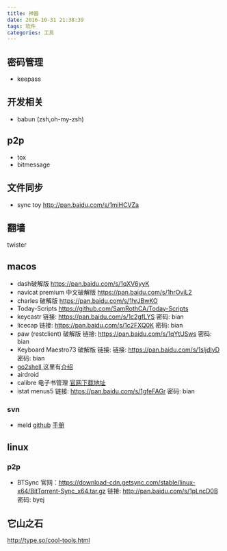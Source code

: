 ```yaml
---
title: 神器
date: 2016-10-31 21:38:39
tags: 软件
categories: 工具
---
```


## 密码管理

- keepass

## 开发相关

- babun (zsh,oh-my-zsh)

## p2p

- tox
- bitmessage

## 文件同步
- sync toy http://pan.baidu.com/s/1miHCVZa

## 翻墙

twister


## macos

- dash破解版 https://pan.baidu.com/s/1qXV6yyK
- navicat premium 中文破解版 https://pan.baidu.com/s/1hrOviL2
- charles 破解版 https://pan.baidu.com/s/1hrJBwKO
- Today-Scripts https://github.com/SamRothCA/Today-Scripts 
- keycastr 链接: https://pan.baidu.com/s/1c2gfLYS 密码: bian 
- licecap 链接: https://pan.baidu.com/s/1c2FXQ0K 密码: bian
- paw (restclient) 破解版 链接: https://pan.baidu.com/s/1qYtUSws 密码: bian
- Keyboard Maestro73 破解版 链接: 链接: https://pan.baidu.com/s/1sljdIyD 密码: bian
- [go2shell](http://zipzapmac.com/Go2Shell),这里有[介绍](http://www.tuicool.com/articles/yeyIfuu)
- airdroid
- calibre 电子书管理 [官网下载地址](https://calibre-ebook.com/download)
- istat menus5 链接: https://pan.baidu.com/s/1gfeFAGr 密码: bian

### svn
- meld [github](https://github.com/yousseb/meld/releases/) [手册](http://meldmerge.org/help/) 

## linux

### p2p

- BTSync
官网：https://download-cdn.getsync.com/stable/linux-x64/BitTorrent-Sync_x64.tar.gz
链接: http://pan.baidu.com/s/1pLncD0B 密码: byej


## 它山之石

http://type.so/cool-tools.html


